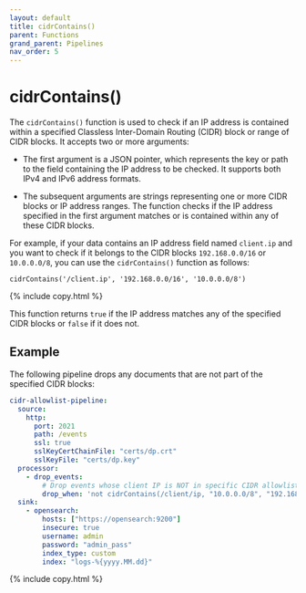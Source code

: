 ```yaml
---
layout: default
title: cidrContains()
parent: Functions
grand_parent: Pipelines
nav_order: 5
---
```


# cidrContains()

The `cidrContains()` function is used to check if an IP address is contained within a specified Classless Inter-Domain Routing (CIDR) block or range of CIDR blocks. It accepts two or more arguments:

- The first argument is a JSON pointer, which represents the key or path to the field containing the IP address to be checked. It supports both IPv4 and IPv6 address formats.

- The subsequent arguments are strings representing one or more CIDR blocks or IP address ranges. The function checks if the IP address specified in the first argument matches or is contained within any of these CIDR blocks.

For example, if your data contains an IP address field named `client.ip` and you want to check if it belongs to the CIDR blocks `192.168.0.0/16` or `10.0.0.0/8`, you can use the `cidrContains()` function as follows:

```
cidrContains('/client.ip', '192.168.0.0/16', '10.0.0.0/8')
```
{% include copy.html %}

This function returns `true` if the IP address matches any of the specified CIDR blocks or `false` if it does not.

## Example

The following pipeline drops any documents that are not part of the specified CIDR blocks:

```yaml
cidr-allowlist-pipeline:
  source:
    http:
      port: 2021
      path: /events
      ssl: true
      sslKeyCertChainFile: "certs/dp.crt"
      sslKeyFile: "certs/dp.key"
  processor:
    - drop_events:
        # Drop events whose client IP is NOT in specific CIDR allowlist
        drop_when: 'not cidrContains(/client/ip, "10.0.0.0/8", "192.168.0.0/16", "fd00::/8")'
  sink:
    - opensearch:
        hosts: ["https://opensearch:9200"]
        insecure: true
        username: admin
        password: "admin_pass"
        index_type: custom
        index: "logs-%{yyyy.MM.dd}"
```
{% include copy.html %}